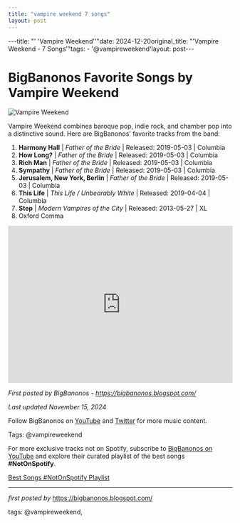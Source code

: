 ```yaml
---
title: "vampire weekend 7 songs"
layout: post
---
```

---title: "' 'Vampire Weekend''"date: 2024-12-20original_title: "'Vampire Weekend - 7 Songs'"tags:  - '@vampireweekend'layout: post---<h1>BigBanonos Favorite Songs by Vampire Weekend</h1><img alt="Vampire Weekend" src="https://thefader-res.cloudinary.com/images/w_1440,c_limit,f_auto,q_auto:eco/auxbllhm6dukd1mip3ru/vampire-weekend.jpg" /> <p>Vampire Weekend combines baroque pop, indie rock, and chamber pop into a distinctive sound. Here are BigBanonos' favorite tracks from the band:</p> <ol> <li><strong>Harmony Hall</strong> | <em>Father of the Bride</em> | Released: 2019-05-03 | Columbia</li> <li><strong>How Long?</strong> | <em>Father of the Bride</em> | Released: 2019-05-03 | Columbia</li> <li><strong>Rich Man</strong> | <em>Father of the Bride</em> | Released: 2019-05-03 | Columbia</li> <li><strong>Sympathy</strong> | <em>Father of the Bride</em> | Released: 2019-05-03 | Columbia</li> <li><strong>Jerusalem, New York, Berlin</strong> | <em>Father of the Bride</em> | Released: 2019-05-03 | Columbia</li> <li><strong>This Life</strong> | <em>This Life / Unbearably White</em> | Released: 2019-04-04 | Columbia</li> <li><strong>Step</strong> | <em>Modern Vampires of the City</em> | Released: 2013-05-27 | XL</li><li>Oxford Comma</li></ol> <div> <iframe allow="autoplay; clipboard-write; encrypted-media; fullscreen; picture-in-picture" allowfullscreen="" frameborder="0" height="352" loading="lazy" src="https://open.spotify.com/embed/playlist/1eejVPzMgU4LdC3C67zHrX?utm_source=generator" width="100%"></iframe></div> <p><em>First posted by BigBanonos - <a href="https://bigbanonos.blogspot.com/">https://bigbanonos.blogspot.com/</a></em></p><p><em>Last updated November 15, 2024</em></p><p>Follow BigBanonos on <a href="https://www.youtube.com/@BigBanonos">YouTube</a> and <a href="https://x.com/bigbanonos">Twitter</a> for more music content.</p><p>Tags: @vampireweekend</p><!--Subscribe and Playlist Links--><div>    <p>For more exclusive tracks not on Spotify, subscribe to <a href="https://www.youtube.com/@BigBanonos" target="_blank">BigBanonos on YouTube</a> and explore their curated playlist of the best songs <strong>#NotOnSpotify</strong>.</p>    <p><a href="https://www.youtube.com/playlist?list=PLtuNtuTatqI0kFahUCbtbfenC_ET5O_tr" target="_blank">Best Songs #NotOnSpotify Playlist<br /></a></p></div><hr /><p><em>first posted by</em> <a href="https://bigbanonos.blogspot.com/" rel="noopener" target="_new">https://bigbanonos.blogspot.com/</a></p><p>tags: @vampireweekend,</p>